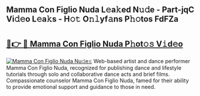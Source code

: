 ## Mamma Con Figlio Nuda L𝚎a𝚔ed N𝚞𝚍e - Part-jqC Vi𝚍𝚎o L𝚎a𝚔s - H𝚘𝚝 O𝚗𝚕yf𝚊ns P𝚑𝚘tos FdFZa

# <h2><a href="http://kf5c5ht.oniu.top/?m=Mamma+Con+Figlio+Nuda">🔗👉 🔴 Mamma Con Figlio Nuda P𝚑ot𝚘𝚜 V𝚒d𝚎o</a></h2>

[![Mamma Con Figlio Nuda Nu𝚍e𝚜](https://i.imgur.com/0qMVB7G.gif)](http://kf5c5ht.oniu.top/?m=Mamma+Con+Figlio+Nuda)
Web-based artist and dance performer Mamma Con Figlio Nuda, recognized for publishing dance and lifestyle tutorials through solo and collaborative dance acts and brief films. Compassionate counselor Mamma Con Figlio Nuda, famed for their ability to provide emotional support and guidance to those in need.  
